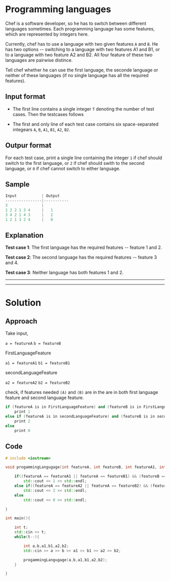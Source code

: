 # Programming languages

Chef is a software developer, so he has to switch between different languages sometimes. Each programming language has some features, which are represented by integers here.

Currently, chef has to use a language with two given features `A` and `B`. He has two options -- switching to a language with two features A1 and B1, or to a language with two feature A2 and B2. All four feature of these two languages are pairwise distince.

Tell chef whether he can use the first language, the seconde language or neither of these languages (if no single language has all the required features).

## Input format

* The first line contains a single integer `T` denoting the number of test cases. Then the testcases follows

* The first and only line of each test case contains six space-separated integears `A`, `B`, `A1`, `B1`, `A2`, `B2`.

## Outpur format

For each test case, print a single line containing the integer `1` if chef should switch to the first language, or `2` if chef should swith to the second language, or `0` if chef cannot switch to either language.


## Sample

```cpp
Input           | Output
----------------|-----------
3               |       
1 2 2 1 3 4     |   1           
3 4 2 1 4 3     |   2       
1 2 1 3 2 4     |   0
```

## Explanation

**Test case 1**: The first language has the required features -- feature 1 and 2.

**Test case 2**: The second language has the required features -- feature 3 and 4.

**Test case 3**: Neither language has both features 1 and 2.

-------------
-------------

# Solution


## Approach

Take input,

`a = featureA`
`b = featureB`

FirstLanguageFeature

`a1 = featureA1`
`b1 = featureB1`

secondLanguageFeature

`a2 = featureA2`
`b2 = featureB2`


check, if features needed `(A)` and `(B)` are in the are in both first language feature and second language feature.

```cpp
if (featureA is in FirstLanguageFeature) and (featureB is in FirstLanguageFeature)
    print 1
else if (featureA is in secondLanguageFeature) and (featureB is in secondLanguageFeature)
    print 2
else
    print 0

```   

## Code

```cpp
# include <iostream>

void progammingLangugage(int featureA, int featureB, int featureA1, int featureB1, int featureA2, int featureB2){

    if((featureA == featureA1 || featureA == featureB1) && (featureB == featureA1 || featureB == featureB1))
        std::cout << 1 << std::endl;
    else if((featureA == featureA2 || featureA == featureB2) && (featureB == featureA2 || featureB == featureB2))
        std::cout << 2 << std::endl;
    else   
        std::cout << 0 << std::endl;

}

int main(){

    int t;
    std::cin >> t;
    while(t--){

        int a,b,a1,b1,a2,b2;
        std::cin >> a >> b >> a1 >> b1 >> a2 >> b2;

        progammingLangugage(a,b,a1,b1,a2,b2);
    }

}
```
